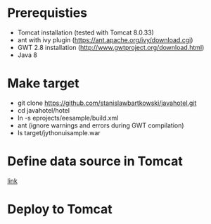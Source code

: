 # Prerequisties
* Tomcat installation (tested with Tomcat 8.0.33)
* ant with ivy plugin (https://ant.apache.org/ivy/download.cgi)
* GWT 2.8 installation (http://www.gwtproject.org/download.html)
* Java 8

# Make target
* git clone https://github.com/stanislawbartkowski/javahotel.git
* cd javahotel/hotel
* ln -s eprojects/eesample/build.xml
* ant (ignore warnings and errors during GWT compilation)
* ls target/jythonuisample.war

# Define data source in Tomcat
[link](create_eclipse.md#launch-eesample-project-as-web-application)

# Deploy to Tomcat
